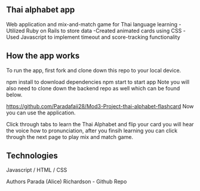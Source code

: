 
## Thai alphabet app
Web application and mix-and-match game for Thai language learning
  -Utilized Ruby on Rails to store data 
	-Created animated cards using CSS 
  -Used Javascript to implement timeout and score-tracking functionality


## How the app works
To run the app, first fork and clone down this repo to your local device.

npm install to download dependencies
npm start to start app
Note you will also need to clone down the backend repo as well which can be found below.

https://github.com/Paradafaii28/Mod3-Project-thai-alphabet-flashcard
Now you can use the application.

Click through tabs to learn the Thai Alphabet and flip your card you will hear the voice how to pronunciation, after you finsih learning
you can click through the next page to play mix and match game.

## Technologies
Javascript / HTML / CSS

Authors
Parada (Alice) Richardson - Github Repo
